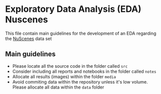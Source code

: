 # Exploratory Data Analysis (EDA) Nuscenes

This file contain main guidelines for the development of an EDA regarding the [NuScenes](https://www.nuscenes.org) data set 

## Main guidelines 

- Please locate all the source code in the folder called `src`
- Consider including all reports and notebooks in the folder called `notes`
- Allocate all results (images) within the folder `media`
- Avoid commiting data within the repository unless it's low volume. Please allocate all data within the `data` folder

